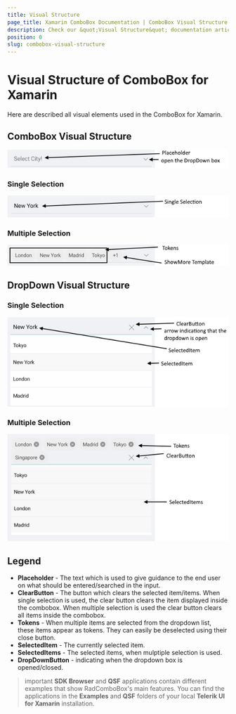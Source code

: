 ```yaml
---
title: Visual Structure
page_title: Xamarin ComboBox Documentation | ComboBox Visual Structure
description: Check our &quot;Visual Structure&quot; documentation article for Telerik ComboBox for Xamarin control.
position: 0
slug: combobox-visual-structure
---
```


# Visual Structure of ComboBox for Xamarin

Here are described all visual elements used in the ComboBox for Xamarin.

## ComboBox Visual Structure

![Placeholder Visual Structure](images/combobox-visual-structure.png "Visual elements of ComboBox control")

### Single Selection

![Single Selection Visual Structure](images/combobox-single-selection-visual-structure.png "Visual elements of ComboBox control")

### Multiple Selection

![ComboBox Visual Structure](images/combobox-multiple-selection-visual-structure.png "Visual elements of ComboBox control")

## DropDown Visual Structure

### Single Selection

![DropDown Visual Structure](images/dropdown-single-selection.png "Visual elements of ComboBox control")

### Multiple Selection

![DropDown Visual Structure](images/dropdown-multiple-selection.png "Visual elements of ComboBox control")

## Legend

- **Placeholder** - The text which is used to give guidance to the end user on what should be entered/searched in the input.
- **ClearButton** - The button which clears the selected item/items. When single selection is used, the clear button clears the item displayed inside the combobox. When multiple selection is used the clear button clears all items inside the combobox.
- **Tokens** - When multiple items are selected from the dropdown list, these items appear as tokens. They can easily be deselected using their close button.
- **SelectedItem** - The currently selected item.
- **SelectedItems** - The selected items, when mulptiple selection is used.
- **DropDownButton** - indicating when the dropdown box is opened/closed.

>important **SDK Browser** and **QSF** applications contain different examples that show RadComboBox's main features. You can find the applications in the **Examples** and **QSF** folders of your local **Telerik UI for Xamarin** installation.
